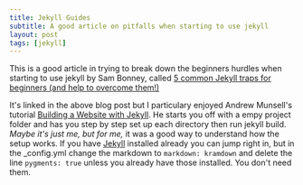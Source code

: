 ```yaml
---
title: Jekyll Guides
subtitle: A good article on pitfalls when starting to use jekyll
layout: post
tags: [jekyll]
---
```


This is a good article in trying to break down the beginners hurdles when starting to use jekyll by Sam Bonney, called [5 common Jekyll traps for beginners (and help to overcome them!)](http://cloudcannon.com/jekyll/2015/03/13/5-common-jekyll-traps.html)

It's linked in the above blog post but I particulary enjoyed Andrew Munsell's tutorial [Building a Website with Jekyll](https://www.andrewmunsell.com/lesson/building-a-website-with-jekyll/). He starts you off with a empy project folder and has you step by step set up each directory then run jekyll build.  _Maybe it's just me, but for me,_ it was a good way to understand how the setup works. If you have [Jekyll](https://jekyllrb.com/) installed already you can jump right in, but in the _config.yml change the markdown to `markdown: kramdown` and delete the line `pygments: true` unless you already have those installed.  You don't need them.
